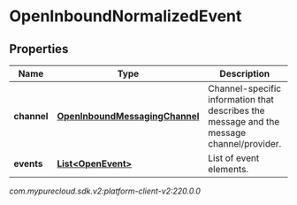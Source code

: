 # OpenInboundNormalizedEvent


## Properties

| Name | Type | Description | Notes |
| ------------ | ------------- | ------------- | ------------- |
| **channel** | [**OpenInboundMessagingChannel**](OpenInboundMessagingChannel) | Channel-specific information that describes the message and the message channel/provider. |  |
| **events** | [**List&lt;OpenEvent&gt;**](OpenEvent) | List of event elements. |  |




_com.mypurecloud.sdk.v2:platform-client-v2:220.0.0_
